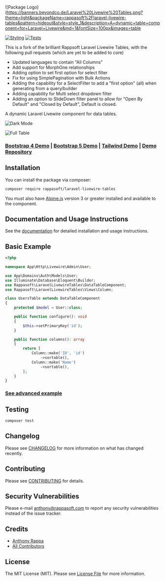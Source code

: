 ![Package Logo](https://banners.beyondco.de/Laravel%20Livewire%20Tables.png?theme=light&packageName=rappasoft%2Flaravel-livewire-tables&pattern=hideout&style=style_1&description=A+dynamic+table+component+for+Laravel+Livewire&md=1&fontSize=100px&images=table

[![Styling](https://github.com/LowerRockLabs/laravel-livewire-tables/actions/workflows/php-cs-fixer.yml/badge.svg)](https://github.com/LowerRockLabs/laravel-livewire-tables/actions/workflows/php-cs-fixer.yml)
[![Tests](https://github.com/LowerRockLabs/laravel-livewire-tables/actions/workflows/run-tests.yml/badge.svg)](https://github.com/LowerRockLabs/laravel-livewire-tables/actions/workflows/run-tests.yml)

This is a fork of the brilliant Rappsoft Laravel Livewire Tables, with the following pull requests (which are yet to be added to core)

* Updated languages to contain "All Columns"
* Add support for MorphOne relationships
* Adding option to set first option for select filter
* Fix for using SimplePagination with Bulk Actions
* Adding the capability for a SelectFilter to add a "first option" (all) when generating from a query/builder
* Adding capability for Multi select dropdown filter
* Adding an option to SlideDown filter panel to allow for "Open By Default" and "Closed by Default", Default is closed.

A dynamic Laravel Livewire component for data tables.

![Dark Mode](https://imgur.com/QoEdC7n.png)

![Full Table](https://i.imgur.com/2kfibjR.png)

### [Bootstrap 4 Demo](https://tables.laravel-boilerplate.com/bootstrap-4) | [Bootstrap 5 Demo](https://tables.laravel-boilerplate.com/bootstrap-5) | [Tailwind Demo](https://tables.laravel-boilerplate.com/tailwind) | [Demo Repository](https://github.com/rappasoft/laravel-livewire-tables-demo)

## Installation

You can install the package via composer:

``` bash
composer require rappasoft/laravel-livewire-tables
```

You must also have [Alpine.js](https://alpinejs.dev) version 3 or greater installed and available to the component.

## Documentation and Usage Instructions

See the [documentation](https://rappasoft.com/docs/laravel-livewire-tables) for detailed installation and usage instructions.

## Basic Example

```php
<?php

namespace App\Http\Livewire\Admin\User;

use App\Domains\Auth\Models\User;
use Illuminate\Database\Eloquent\Builder;
use Rappasoft\LaravelLivewireTables\DataTableComponent;
use Rappasoft\LaravelLivewireTables\Views\Column;

class UsersTable extends DataTableComponent
{
    protected $model = User::class;

    public function configure(): void
    {
        $this->setPrimaryKey('id');
    }

    public function columns(): array
    {
        return [
            Column::make('ID', 'id')
                ->sortable(),
            Column::make('Name')
                ->sortable(),
        ];
    }
}

```

### [See advanced example](https://rappasoft.com/docs/laravel-livewire-tables/v2/examples/advanced-example)

## Testing

```bash
composer test
```

## Changelog

Please see [CHANGELOG](CHANGELOG.md) for more information on what has changed recently.

## Contributing

Please see [CONTRIBUTING](.github/CONTRIBUTING.md) for details.

## Security Vulnerabilities

Please e-mail anthony@rappasoft.com to report any security vulnerabilities instead of the issue tracker.

## Credits

- [Anthony Rappa](https://github.com/rappasoft)
- [All Contributors](../../contributors)

## License

The MIT License (MIT). Please see [License File](LICENSE.md) for more information.
